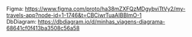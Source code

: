 Figma:
https://www.figma.com/proto/ha38mZXFQzMDgybviTtVy2/my-travels-app?node-id=1-1746&t=CBCiwrTuaAIBBlmO-1  
DbDiagram:
https://dbdiagram.io/d/minhas_viagens-diagrama-68641cf0f413ba3508c56a58
